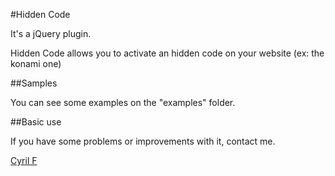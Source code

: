 #Hidden Code

It's a jQuery plugin.

Hidden Code allows you to activate an hidden code on your website (ex: the konami one)

##Samples

You can see some examples on the "examples" folder.

##Basic use

<script src="../jquery.hiddenCode.js" type="text/javascript"></script>
<script type="text/javascript">
	$(window).hiddenCode({
		callback: function() {
			alert('You found the hidden Code !');
		}
	});
</script>


If you have some problems or improvements with it, contact me.

[Cyril F](http://cyrilf.com)